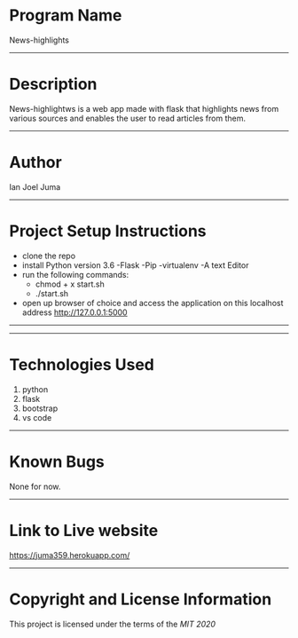  # Program Name
 News-highlights
***
# Description
News-highlightws is a web app made with flask that highlights news from various sources and enables the user to read articles from them.
***
# Author
Ian Joel Juma
***
# Project Setup Instructions
* clone the repo
* install Python version 3.6 -Flask -Pip -virtualenv -A text Editor
* run the following commands:
    * chmod + x start.sh
    * ./start.sh
* open up browser of choice and access the application on this localhost address http://127.0.0.1:5000
***
***
# Technologies Used
1. python
2. flask
3. bootstrap
4. vs code
***
# Known Bugs
None for now.
***
# Link to Live website
  https://juma359.herokuapp.com/
***
# Copyright and License Information
  This project is licensed under the terms of the **MIT* 2020*
   
